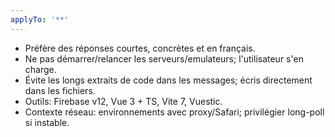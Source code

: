 ```yaml
---
applyTo: '**'
---
```


- Préfère des réponses courtes, concrètes et en français.
- Ne pas démarrer/relancer les serveurs/emulateurs; l'utilisateur s'en charge.
- Évite les longs extraits de code dans les messages; écris directement dans les fichiers.
- Outils: Firebase v12, Vue 3 + TS, Vite 7, Vuestic.
- Contexte réseau: environnements avec proxy/Safari; privilégier long-poll si instable.
